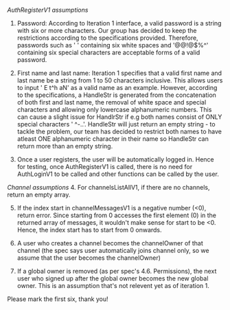*AuthRegisterV1 assumptions*
1. Password:
  According to Iteration 1 interface, a valid password is a string with six or more characters. Our group
  has decided to keep the restrictions according to the specifications provided. Therefore, passwords such
  as '      ' containing six white spaces and '@@!@$%^' containing six special characters are acceptable forms of a valid password.

2. First name and last name:
  Iteration 1 specifies that a valid first name and last name be a string from 1 to 50 characters inclusive. 
  This allows users to input ' E t^h aN' as a valid name as an example. However, according to the specifications, 
  a HandleStr is generated from the concatenation of both first and last name, the removal of white space and special characters 
  and allowing only lowercase alphanumeric numbers. This can cause a slight issue for HandlrStr if e.g both names consist of ONLY 
  special characters ' ^-..'. HandleStr will just return an empty string - to tackle the problem, our team has decided to restrict 
  both names to have atleast ONE alphanumeric character in their name so HandleStr can return more than an empty string.

3. Once a user registers, the user will be automatically logged in. Hence for testing, once AuthRegisterV1 is called, 
  there is no need for AuthLoginV1 to be called and other functions can be called by the user. 

*Channel assumptions*
4. For channelsListAllV1, if there are no channels, return an empty array. 

5. If the index start in channelMessagesV1 is a negative number (<0), return error. Since starting from 0 accesses the first element (0) 
  in the returned array of messages, it wouldn't make sense for start to be <0. Hence, the index start has to start from 0 onwards.

6. A user who creates a channel becomes the channelOwner of that channel (the spec says user automatically joins channel only, so we 
  assume that the user becomes the channelOwner)

7. If a global owner is removed (as per spec's 4.6. Permissions), the next user who signed up after the global owner becomes the new global 
  owner. This is an assumption that's not relevent yet as of iteration 1.  

Please mark the first six, thank you!

